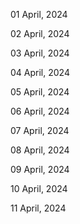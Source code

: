 01 April, 2024

02 April, 2024

03 April, 2024

04 April, 2024

05 April, 2024

06 April, 2024

07 April, 2024

08 April, 2024

09 April, 2024

10 April, 2024

11 April, 2024